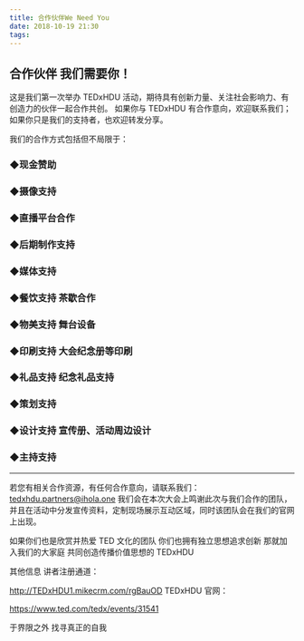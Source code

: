 ```yaml
---
title: 合作伙伴We Need You
date: 2018-10-19 21:30
tags: 
---
```


## 合作伙伴 我们需要你！

这是我们第一次举办 TEDxHDU 活动，期待具有创新力量、关注社会影响力、有创造力的伙伴一起合作共创。
如果你与 TEDxHDU 有合作意向，欢迎联系我们；如果你只是我们的支持者，也欢迎转发分享。

<!-- more -->

我们的合作方式包括但不局限于：

### ◆现金赞助 

### ◆摄像支持 

### ◆直播平台合作

### ◆后期制作支持

### ◆媒体支持

### ◆餐饮支持 茶歇合作

### ◆物美支持 舞台设备

### ◆印刷支持 大会纪念册等印刷

### ◆礼品支持 纪念礼品支持

### ◆策划支持

### ◆设计支持 宣传册、活动周边设计

### ◆主持支持

---

若您有相关合作资源，有任何合作意向，请联系我们：tedxhdu.partners@ihola.one
我们会在本次大会上鸣谢此次与我们合作的团队，并且在活动中分发宣传资料，定制现场展示互动区域，同时该团队会在我们的官网上出现。

如果你们也是欣赏并热爱 TED 文化的团队
你们也拥有独立思想追求创新
那就加入我们的大家庭
共同创造传播价值思想的 TEDxHDU

其他信息
讲者注册通道：

http://TEDxHDU1.mikecrm.com/rgBauOD
TEDxHDU 官网：

https://www.ted.com/tedx/events/31541 


 于界限之外
 找寻真正的自我
